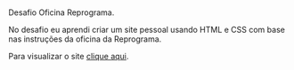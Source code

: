 #
Desafio Oficina Reprograma.

No desafio eu aprendi criar um site pessoal usando HTML e CSS com base nas instruções da oficina da Reprograma.

Para visualizar o site <a href="https://primeirosite-jumara.netlify.app/" target="_blank">clique aqui<a/>.
#